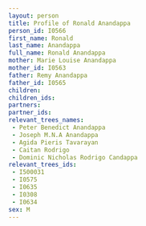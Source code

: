 ```yaml
---
layout: person
title: Profile of Ronald Anandappa
person_id: I0566
first_name: Ronald
last_name: Anandappa
full_name: Ronald Anandappa
mother: Marie Louise Anandappa
mother_id: I0563
father: Remy Anandappa
father_id: I0565
children:
children_ids:
partners:
partner_ids:
relevant_trees_names:
 - Peter Benedict Anandappa
 - Joseph M.N.A Anandappa
 - Agida Pieris Tavarayan
 - Caitan Rodrigo
 - Dominic Nicholas Rodrigo Candappa
relevant_trees_ids:
 - I500031
 - I0575
 - I0635
 - I0308
 - I0634
sex: M
---
```


